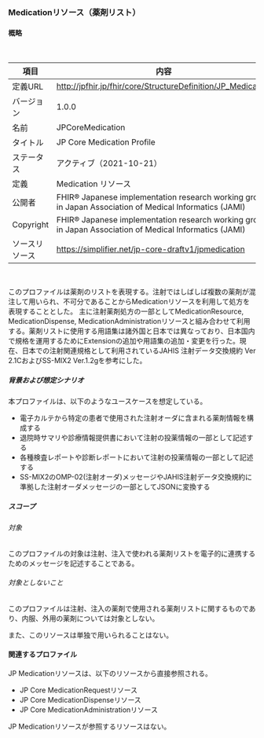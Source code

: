 ### Medicationリソース（薬剤リスト）

#### 概略
<br>

| 項目           | 内容                                                       |
| -------------- | ---------------------------------------------------------- |
| 定義URL        | http://jpfhir.jp/fhir/core/StructureDefinition/JP_Medication |
| バージョン     | 1.0.0 |
| 名前           | JPCoreMedication|
| タイトル       | JP Core Medication Profile  |
| ステータス     | アクティブ（2021-10-21）                                   |
| 定義           | Medication リソース       |
| 公開者         | FHIR® Japanese implementation research working group in Japan Association of Medical Informatics (JAMI)                                |
| Copyright      | FHIR® Japanese implementation research working group in Japan Association of Medical Informatics (JAMI)
| ソースリソース | https://simplifier.net/jp-core-draftv1/jpmedication |

<br>

このプロファイルは薬剤のリストを表現する。注射ではしばしば複数の薬剤が混注して用いられ、不可分であることからMedicationリソースを利用して処方を表現することとした。
主に注射薬剤処方の一部としてMedicationResource, MedicationDispense, MedicationAdministrationリソースと組み合わせて利用する。薬剤リストに使用する用語集は諸外国と日本では異なっており、日本国内で規格を運用するためにExtensionの追加や用語集の追加・変更を行った。現在、日本での注射関連規格として利用されているJAHIS 注射データ交換規約 Ver 2.1CおよびSS-MIX2 Ver.1.2gを参考にした。

##### 背景および想定シナリオ
本プロファイルは、以下のようなユースケースを想定している。

- 電子カルテから特定の患者で使用された注射オーダに含まれる薬剤情報を構成する
- 退院時サマリや診療情報提供書において注射の投薬情報の一部として記述する
- 各種検査レポートや診断レポートにおいて注射の投薬情報の一部として記述する
- SS-MIX2のOMP-02(注射オーダ)メッセージやJAHIS注射データ交換規約に準拠した注射オーダメッセージの一部としてJSONに変換する

##### スコープ
###### 対象
このプロファイルの対象は注射、注入で使われる薬剤リストを電子的に連携するためのメッセージを記述することである。

###### 対象としないこと
このプロファイルは注射、注入の薬剤で使用される薬剤リストに関するものであり、内服、外用の薬剤については対象としない。

また、このリソースは単独で用いられることはない。

#### 関連するプロファイル
JP Medicationリソースは、以下のリソースから直接参照される。

- JP Core MedicationRequestリソース
- JP Core MedicationDispenseリソース
- JP Core MedicationAdministrationリソース

JP Medicationリソースが参照するリソースはない。

